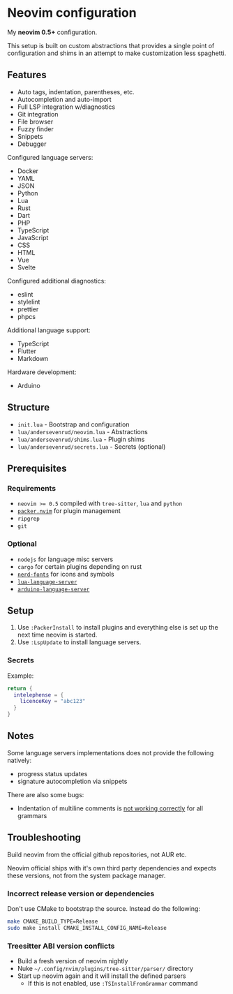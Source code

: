 # Neovim configuration

My **neovim 0.5+** configuration.

This setup is built on custom abstractions that provides a single point of
configuration and shims in an attempt to make customization less spaghetti.

## Features

* Auto tags, indentation, parentheses, etc.
* Autocompletion and auto-import
* Full LSP integration w/diagnostics
* Git integration
* File browser
* Fuzzy finder
* Snippets
* Debugger

Configured language servers:

* Docker
* YAML
* JSON
* Python
* Lua
* Rust
* Dart
* PHP
* TypeScript
* JavaScript
* CSS
* HTML
* Vue
* Svelte

Configured additional diagnostics:

* eslint
* stylelint
* prettier
* phpcs

Additional language support:

* TypeScript
* Flutter
* Markdown

Hardware development:

* Arduino

## Structure

* `init.lua` - Bootstrap and configuration
* `lua/andersevenrud/neovim.lua` - Abstractions
* `lua/andersevenrud/shims.lua` - Plugin shims
* `lua/andersevenrud/secrets.lua` - Secrets (optional)

## Prerequisites

### Requirements

- `neovim >= 0.5` compiled with `tree-sitter`, `lua` and `python`
- [`packer.nvim`](https://github.com/wbthomason/packer.nvim) for plugin management
- `ripgrep`
- `git`

### Optional

- `nodejs` for language misc servers
- `cargo` for certain plugins depending on rust
- [`nerd-fonts`](https://www.nerdfonts.com/) for icons and symbols
- [`lua-language-server`](https://github.com/sumneko/lua-language-server)
- [`arduino-language-server`](https://github.com/arduino/arduino-language-server)

## Setup

1. Use `:PackerInstall` to install plugins and everything else is set up the next time neovim is started.
2. Use `:LspUpdate` to install language servers.

### Secrets

Example:

```lua
return {
  intelephense = {
    licenceKey = "abc123"
  }
}
```

## Notes

Some language servers implementations does not provide the following natively:

* progress status updates
* signature autocompletion via snippets

There are also some bugs:

* Indentation of multiline comments is [not working correctly](https://github.com/nvim-treesitter/nvim-treesitter/projects/6) for all grammars

## Troubleshooting

Build neovim from the official github repositories, not AUR etc.

Neovim official ships with it's own third party dependencies and expects
these versions, not from the system package manager.

### Incorrect release version or dependencies

Don't use CMake to bootstrap the source. Instead do the following:

```bash
make CMAKE_BUILD_TYPE=Release
sudo make install CMAKE_INSTALL_CONFIG_NAME=Release
```

### Treesitter ABI version conflicts

* Build a fresh version of neovim nightly
* Nuke `~/.config/nvim/plugins/tree-sitter/parser/` directory
* Start up neovim again and it will install the defined parsers
  * If this is not enabled, use `:TSInstallFromGrammar` command
